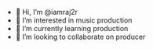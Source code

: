 - 👋 Hi, I’m @iamraj2r
- 👀 I’m interested in music production
- 🌱 I’m currently learning production
- 💞️ I’m looking to collaborate on producer

<!---
iamraj2r/iamraj2r is a ✨ special ✨ repository because its `README.md` (this file) appears on your GitHub profile.
You can click the Preview link to take a look at your changes.
--->
